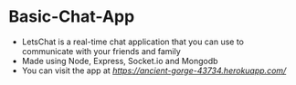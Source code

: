 # Basic-Chat-App

- LetsChat is a real-time chat application that you can use to communicate with your friends and family 
- Made using Node, Express, Socket.io and Mongodb
- You can visit the app at *https://ancient-gorge-43734.herokuapp.com/*
